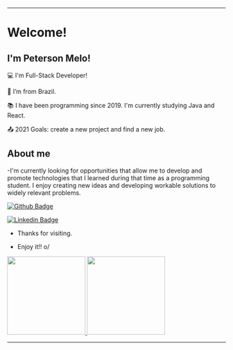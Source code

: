 ----------------------------------------------------------------------------

# Welcome!

 

## I'm Peterson Melo!

 

:computer: I'm Full-Stack Developer!

:house_with_garden: I’m from Brazil.

:books: I have been programming since 2019. I'm currently studying Java and React.

:outbox_tray: 2021 Goals: create a new project and find a new job.

 

## About me

-I'm currently looking for opportunities that allow me to develop and promote technologies that I learned during that time as a programming student.
I enjoy creating new ideas and developing workable solutions to widely relevant problems.

[![Github Badge](https://img.shields.io/badge/-Github-000?style=flat-square&logo=Github&logoColor=white&link=https://github.com/PetersonNave)](https://github.com/PetersonNave)

[![Linkedin Badge](https://img.shields.io/badge/-LinkedIn-blue?style=flat-square&logo=Linkedin&logoColor=white&link=https://www.linkedin.com/in/peterson-melo/)](https://www.linkedin.com/in/peterson-melo/)

- Thanks for visiting.

- Enjoy it!! o/

<div>
<a href="https://github.com/PetersonNave">
<img height="180em" src="https://github-readme-stats.vercel.app/api/top-langs/?username=seu-usuário-aqui&layout=compact&langs_count=7&theme=dracula"/>
<img height="180em" src="https://github-readme-stats.vercel.app/api?username=seu-usuário-aqui&show_icons=true&theme=dracula&include_all_commits=true&count_private=true"/>
</div>

----------------------------------------------------------------------------------

